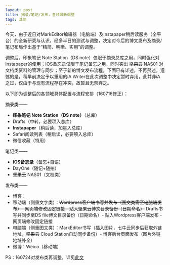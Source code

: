 ```yaml
---
layout: post
title: 摘录/笔记/发布，各领域新调整
tags: 其他
---
```


今天，由于近日对MarkEditor编辑器（电脑端）及Instapaper稍后读服务（全平台）的全新研究与认识，经多半日的测试与调整，决定对今后的博文发布及摘录/笔记布局作出基于“精简、明晰、实用”的调整。

调整后，~~印象笔记~~ Note Station（DS note）仅限于摘录总库之用，同时强化对Instapaper的使用；IOS备忘录仅限于笔记备忘之用，同时突出 ~~坚果云~~ NAS01 对文档类资料的管理与同步；至于新的博文发布流程，下面已有详述，不再赘述。遗憾的是，稍早前决定予以重用的iA Writer在此次调整中决定暂时弃用，此并非iA之过，仅由于与现有流程存在冲突，故暂且无奈弃之。

以下即为调整后的各领域具体配置与流程安排（160716修正）：

摘录类——

- **~~印象笔记~~ Note Station（DS note）**（总库）
- Drafts（中转，必要项入总库）
- **Instapaper**（稍后读，加星入总库）
- Safari阅读列表（稍后读，必要项入总库）
- 微信收藏（特用）

笔记类——

- **IOS备忘录**（备忘+自语）
- DayOne（随记+随拍）
- ~~坚果云~~ NAS01（文档类）

发布类——

- 博客：
 - 移动端（侧重文字类）：~~Wordpress客户端书写并发布（图文类需至电脑端发布）- 网页端修改固定链接 - 贴入坚果云博文目录备份（日期命名）~~  Drafts书写并同步至DS file博文目录备份（日期命名）- 贴入Wordpress客户端发布 - 网页端修改固定链接
 - 电脑端（侧重图文类）：MarkEditor书写（插入图片，七牛云同步后获取外链地址，~~坚果云~~ Cloud Station自动同步备份）- 博客后台页面发布（图片外链地址补全）
- 微博：Weico（移动端）

PS：160724对发布类再调整，详见[此文](http://cpxxpc.github.io/2016-07-24-1)

